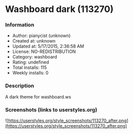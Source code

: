 # Washboard dark (113270)

### Information
- Author: pianycist (unknown)
- Created at: unknown
- Updated at: 5/17/2015, 2:36:58 AM
- License: NO-REDISTRIBUTION
- Category: washboard
- Rating: undefined
- Total installs: 115
- Weekly installs: 0


### Description
A dark theme for washboard.ws


### Screenshots (links to userstyles.org)
![https://userstyles.org/style_screenshots/113270_after.png](https://userstyles.org/style_screenshots/113270_after.png)


